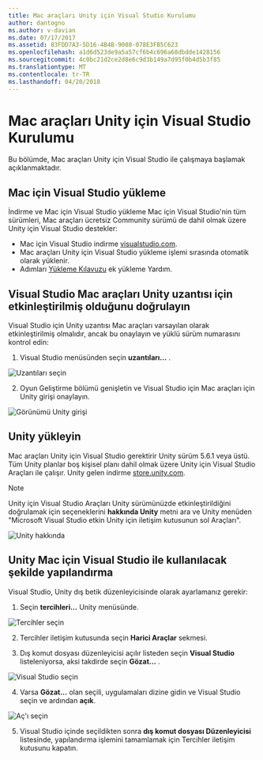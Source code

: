 ```yaml
---
title: Mac araçları Unity için Visual Studio Kurulumu
author: dantogno
ms.author: v-davian
ms.date: 07/17/2017
ms.assetid: 83FDD7A3-5D16-4B4B-9080-078E3FB5C623
ms.openlocfilehash: a1d6d523de9a5a57cf6b4c696a68dbdde1428156
ms.sourcegitcommit: 4c0bc21d2ce2d8e6c9d3b149a7d95f0b4d5b3f85
ms.translationtype: MT
ms.contentlocale: tr-TR
ms.lasthandoff: 04/20/2018
---
```

# <a name="setup-visual-studio-for-mac-tools-for-unity"></a>Mac araçları Unity için Visual Studio Kurulumu

Bu bölümde, Mac araçları Unity için Visual Studio ile çalışmaya başlamak açıklanmaktadır.

## <a name="install-visual-studio-for-mac"></a>Mac için Visual Studio yükleme

İndirme ve Mac için Visual Studio yükleme Mac için Visual Studio'nin tüm sürümleri, Mac araçları ücretsiz Community sürümü de dahil olmak üzere Unity için Visual Studio destekler:

* Mac için Visual Studio indirme [visualstudio.com](https://www.visualstudio.com/).
* Mac araçları Unity için Visual Studio yükleme işlemi sırasında otomatik olarak yüklenir.
* Adımları [Yükleme Kılavuzu](/visualstudio/mac/installation) ek yükleme Yardım.

## <a name="confirm-that-the-visual-studio-for-mac-tools-for-unity-extension-is-enabled"></a>Visual Studio Mac araçları Unity uzantısı için etkinleştirilmiş olduğunu doğrulayın

Visual Studio için Unity uzantısı Mac araçları varsayılan olarak etkinleştirilmiş olmalıdır, ancak bu onaylayın ve yüklü sürüm numarasını kontrol edin:

1.  Visual Studio menüsünden seçin **uzantıları...** .

  ![Uzantıları seçin](media/setup-vsmac-tools-unity-image1.png)

2.  Oyun Geliştirme bölümü genişletin ve Visual Studio için Mac araçları için Unity girişi onaylayın.

  ![Görünümü Unity girişi](media/setup-vsmac-tools-unity-image2.png)

## <a name="install-unity"></a>Unity yükleyin

Mac araçları Unity için Visual Studio gerektirir Unity sürüm 5.6.1 veya üstü. Tüm Unity planlar boş kişisel planı dahil olmak üzere Unity için Visual Studio Araçları ile çalışır. Unity gelen indirme [store.unity.com](https://store.unity.com/).

> [!NOTE]
> Unity için Visual Studio Araçları Unity sürümünüzde etkinleştirildiğini doğrulamak için seçeneklerini **hakkında Unity** metni ara ve Unity menüden "Microsoft Visual Studio etkin Unity için iletişim kutusunun sol Araçları".
>
>   ![Unity hakkında](media/setup-vsmac-tools-unity-image3.png)

## <a name="configure-unity-for-use-with-visual-studio-for-mac"></a>Unity Mac için Visual Studio ile kullanılacak şekilde yapılandırma

Visual Studio, Unity dış betik düzenleyicisinde olarak ayarlamanız gerekir:

1.  Seçin **tercihleri...**  Unity menüsünde.

  ![Tercihler seçin](media/setup-vsmac-tools-unity-image4.png)

2.  Tercihler iletişim kutusunda seçin **Harici Araçlar** sekmesi.

3.  Dış komut dosyası düzenleyicisi açılır listeden seçin **Visual Studio** listeleniyorsa, aksi takdirde seçin **Gözat...** .

  ![Visual Studio seçin](media/setup-vsmac-tools-unity-image5.png)

4.  Varsa **Gözat...**  olan seçili, uygulamaları dizine gidin ve Visual Studio seçin ve ardından **açık**.

  ![Aç'ı seçin](media/setup-vsmac-tools-unity-image6.png)

5.  Visual Studio içinde seçildikten sonra **dış komut dosyası Düzenleyicisi** listesinde, yapılandırma işlemini tamamlamak için Tercihler iletişim kutusunu kapatın.
